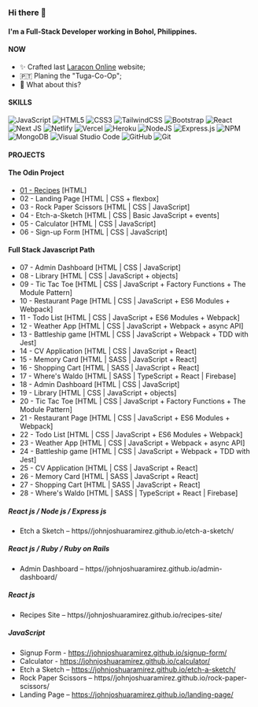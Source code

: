 <!--
**johnjoshuaramirez/johnjoshuaramirez** is a ✨ _special_ ✨ repository because its `README.md` (this file) appears on your GitHub profile.
-->
### Hi there 👋

#### I'm a Full-Stack Developer working in Bohol, Philippines.

#### NOW

- ✨ Crafted last [Laracon Online](https://laracon.net) website;
- 🇵🇹 Planing the "Tuga-Co-Op";
- 🍑 What about this?

#### SKILLS
![JavaScript](https://img.shields.io/badge/javascript-%23323330.svg?style=for-the-badge&logo=javascript&logoColor=%23F7DF1E) ![HTML5](https://img.shields.io/badge/html5-%23E34F26.svg?style=for-the-badge&logo=html5&logoColor=white) ![CSS3](https://img.shields.io/badge/css3-%231572B6.svg?style=for-the-badge&logo=css3&logoColor=white) ![TailwindCSS](https://img.shields.io/badge/tailwindcss-%2338B2AC.svg?style=for-the-badge&logo=tailwind-css&logoColor=white) 	![Bootstrap](https://img.shields.io/badge/bootstrap-%23563D7C.svg?style=for-the-badge&logo=bootstrap&logoColor=white) ![React](https://img.shields.io/badge/react-%2320232a.svg?style=for-the-badge&logo=react&logoColor=%2361DAFB) ![Next JS](https://img.shields.io/badge/Next-black?style=for-the-badge&logo=next.js&logoColor=white) ![Netlify](https://img.shields.io/badge/netlify-%23000000.svg?style=for-the-badge&logo=netlify&logoColor=#00C7B7) ![Vercel](https://img.shields.io/badge/vercel-%23000000.svg?style=for-the-badge&logo=vercel&logoColor=white) ![Heroku](https://img.shields.io/badge/heroku-%23430098.svg?style=for-the-badge&logo=heroku&logoColor=white) ![NodeJS](https://img.shields.io/badge/node.js-6DA55F?style=for-the-badge&logo=node.js&logoColor=white) ![Express.js](https://img.shields.io/badge/express.js-%23404d59.svg?style=for-the-badge&logo=express&logoColor=%2361DAFB) ![NPM](https://img.shields.io/badge/NPM-%23000000.svg?style=for-the-badge&logo=npm&logoColor=white) ![MongoDB](https://img.shields.io/badge/MongoDB-%234ea94b.svg?style=for-the-badge&logo=mongodb&logoColor=white) ![Visual Studio Code](https://img.shields.io/badge/Visual%20Studio%20Code-0078d7.svg?style=for-the-badge&logo=visual-studio-code&logoColor=white) ![GitHub](https://img.shields.io/badge/github-%23121011.svg?style=for-the-badge&logo=github&logoColor=white) ![Git](https://img.shields.io/badge/git-%23F05033.svg?style=for-the-badge&logo=git&logoColor=white)

#### PROJECTS

#### The Odin Project
- <a href="https://github.com/IlyaEru/odin-recipes">01 - Recipes</a> [HTML]  
- 02 - Landing Page [HTML | CSS + flexbox]  
- 03 - Rock Paper Scissors [HTML | CSS | JavaScript]  
- 04 - Etch-a-Sketch [HTML | CSS | Basic JavaScript + events]  
- 05 - Calculator [HTML | CSS | JavaScript]  
- 06 - Sign-up Form [HTML | CSS | JavaScript]  

#### Full Stack Javascript Path
- 07 - Admin Dashboard [HTML | CSS | JavaScript]
- 08 - Library [HTML | CSS | JavaScript + objects]
- 09 - Tic Tac Toe [HTML | CSS | JavaScript + Factory Functions + The Module Pattern]
- 10 - Restaurant Page [HTML | CSS | JavaScript + ES6 Modules + Webpack]
- 11 - Todo List [HTML | CSS | JavaScript + ES6 Modules + Webpack]
- 12 - Weather App [HTML | CSS | JavaScript + Webpack + async API]
- 13 - Battleship game [HTML | CSS | JavaScript + Webpack + TDD with Jest]
- 14 - CV Application [HTML | CSS | JavaScript + React]
- 15 - Memory Card [HTML | SASS | JavaScript + React]
- 16 - Shopping Cart [HTML | SASS | JavaScript + React]
- 17 - Where's Waldo [HTML | SASS | TypeScript + React | Firebase]
- 18 - Admin Dashboard [HTML | CSS | JavaScript]
- 19 - Library [HTML | CSS | JavaScript + objects]
- 20 - Tic Tac Toe [HTML | CSS | JavaScript + Factory Functions + The Module Pattern]
- 21 - Restaurant Page [HTML | CSS | JavaScript + ES6 Modules + Webpack]
- 22 - Todo List [HTML | CSS | JavaScript + ES6 Modules + Webpack]
- 23 - Weather App [HTML | CSS | JavaScript + Webpack + async API]
- 24 - Battleship game [HTML | CSS | JavaScript + Webpack + TDD with Jest]
- 25 - CV Application [HTML | CSS | JavaScript + React]
- 26 - Memory Card [HTML | SASS | JavaScript + React]
- 27 - Shopping Cart [HTML | SASS | JavaScript + React]
- 28 - Where's Waldo [HTML | SASS | TypeScript + React | Firebase]


##### React js / Node js / Express js
- Etch a Sketch – https//johnjoshuaramirez.github.io/etch-a-sketch/

##### React js / Ruby / Ruby on Rails
- Admin Dashboard – https//johnjoshuaramirez.github.io/admin-dashboard/

##### React js
- Recipes Site – https//johnjoshuaramirez.github.io/recipes-site/

##### JavaScript
- Signup Form - https://johnjoshuaramirez.github.io/signup-form/
- Calculator - https://johnjoshuaramirez.github.io/calculator/
- Etch a Sketch – https://johnjoshuaramirez.github.io/etch-a-sketch/
- Rock Paper Scissors – https//johnjoshuaramirez.github.io/rock-paper-scissors/
- Landing Page – https://johnjoshuaramirez.github.io/landing-page/
